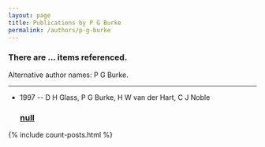 ```yaml
---
layout: page
title: Publications by P G Burke
permalink: /authors/p-g-burke
---
```


<h3 id="number-posts">There are ... items referenced.</h3>
<p id='info-authors'>Alternative author names: P G Burke.</p>
<hr />
<ul class="post-list">
<li><span class='post-meta'>1997 -- D H Glass, P G Burke, H W van der Hart, C J Noble</span><h3><a class='post-link' href="{{ site.baseurl }}/null">null</a></h3></li>

</ul>
{% include count-posts.html %}
